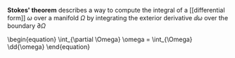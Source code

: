 **Stokes' theorem** describes a way to compute the integral of a [[differential form]] $\omega$ over a manifold $\Omega$ by integrating the exterior derivative $\dd{\omega}$ over the boundary $\partial \Omega$

\begin{equation}
\int_{\partial \Omega} \omega = \int_{\Omega} \dd{\omega}
\end{equation}